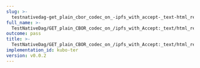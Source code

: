 ```yaml
---
slug: >-
  testnativedag-get_plain_cbor_codec_on_-ipfs_with_accept-_text-html_returns_html_(dag-index-html)-header_etag
full_name: >-
  TestNativeDag/GET_plain_CBOR_codec_on_/ipfs_with_Accept:_text/html_returns_HTML_(dag-index-html)/Header_Etag
outcome: pass
title: >-
  TestNativeDag/GET_plain_CBOR_codec_on_/ipfs_with_Accept:_text/html_returns_HTML_(dag-index-html)/Header_Etag
implementation_id: kubo-ter
version: v0.0.2
---
```


